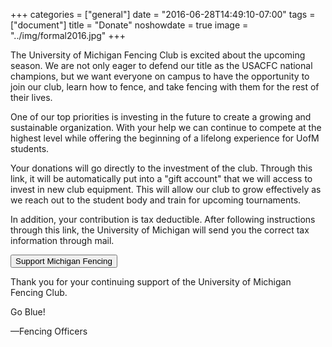 +++
categories = ["general"]
date = "2016-06-28T14:49:10-07:00"
tags = ["document"]
title = "Donate"
noshowdate = true
image = "../img/formal2016.jpg"
+++

The University of Michigan Fencing Club is excited about the upcoming season.
We are not only eager to defend our title as the USACFC national champions, but we want everyone on campus to have the opportunity to join our club, learn how to fence, and take fencing with them for the rest of their lives.

One of our top priorities is investing in the future to create a growing and sustainable organization.
With your help we can continue to compete at the highest level while offering the beginning of a lifelong experience for UofM students.

Your donations will go directly to the investment of the club.
Through this link, it will be automatically put into a "gift account" that we will access to invest in new club equipment.
This will allow our club to grow effectively as we reach out to the student body and train for upcoming tournaments.

In addition, your contribution is tax deductible.
After following instructions through this link, the University of Michigan will send you the correct tax information through mail.

[<button type="button" class="btn btn-primary">Support Michigan Fencing</button>](https://giving.umich.edu/basket/fund/312093/category/program-support,sports-and-recreation,student-experiences,student-life_michigan-recreation)

Thank you for your continuing support of the University of Michigan Fencing Club.

Go Blue!

—Fencing Officers
